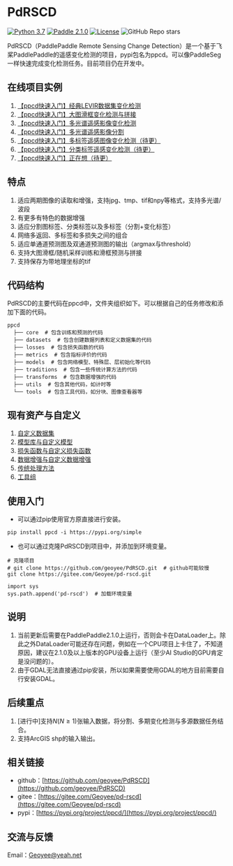 # PdRSCD

[![Python 3.7](https://img.shields.io/badge/python-3.7+-yellow.svg)](https://www.python.org/downloads/release/python-370/) [![Paddle 2.1.0](https://img.shields.io/badge/paddle-2.1.0-red.svg)](https://www.python.org/downloads/release/python-370/) [![License](https://img.shields.io/badge/license-Apache%202.0-orange.svg)](LICENSE) ![GitHub Repo stars](https://img.shields.io/github/stars/geoyee/PdRSCD)

PdRSCD（PaddlePaddle Remote Sensing Change Detection）是一个基于飞桨PaddlePaddle的遥感变化检测的项目，pypi包名为ppcd。可以像PaddleSeg一样快速完成变化检测任务。目前项目仍在开发中。

## 在线项目实例

1. [【ppcd快速入门】经典LEVIR数据集变化检测](https://aistudio.baidu.com/aistudio/projectdetail/2117261)
2. [【ppcd快速入门】大图滑框变化检测与拼接](https://aistudio.baidu.com/aistudio/projectdetail/2121793)
3. [【ppcd快速入门】多光谱遥感影像变化检测](https://aistudio.baidu.com/aistudio/projectdetail/2122781)
4. [【ppcd快速入门】多光谱遥感影像分割](https://aistudio.baidu.com/aistudio/projectdetail/2130151)
5. [【ppcd快速入门】多标签遥感图像变化检测（待更）]()
6. [【ppcd快速入门】分类标签遥感变化检测（待更）]()
7. [【ppcd快速入门】正在想（待更）]()

## 特点

1. 适应两期图像的读取和增强，支持jpg、tmp、tif和npy等格式，支持多光谱/波段
2. 有更多有特色的数据增强
3. 适应分割图标签、分类标签以及多标签（分割+变化标签）
4. 网络多返回、多标签和多损失之间的组合
5. 适应单通道预测图及双通道预测图的输出（argmax与threshold）
6. 支持大图滑框/随机采样训练和滑框预测与拼接
7. 支持保存为带地理坐标的tif

## 代码结构

PdRSCD的主要代码在ppcd中，文件夹组织如下。可以根据自己的任务修改和添加下面的代码。

```
ppcd
  ├── core  # 包含训练和预测的代码
  ├── datasets  # 包含创建数据列表和定义数据集的代码
  ├── losses  # 包含损失函数的代码
  ├── metrics  # 包含指标评价的代码
  ├── models  # 包含网络模型、特殊层、层初始化等代码
  ├── traditions  # 包含一些传统计算方法的代码
  ├── transforms  # 包含数据增强的代码
  ├── utils  # 包含其他代码，如计时等
  └── tools  # 包含工具代码，如分块、图像查看器等
```

## 现有资产与自定义

1. [自定义数据集](ppcd/datasets/README.md)
2. [模型库与自定义模型](ppcd/models/README.md)
3. [损失函数与自定义损失函数](ppcd/losses/README.md)
4. [数据增强与自定义数据增强](ppcd/transforms/README.md)
5. [传统处理方法](ppcd/traditions/README.md)
6. [工具组](ppcd/tools/README.md)

## 使用入门

- 可以通过pip使用官方原直接进行安装。

```shell
pip install ppcd -i https://pypi.org/simple
```

- 也可以通过克隆PdRSCD到项目中，并添加到环境变量。

```shell
# 克隆项目
# git clone https://github.com/geoyee/PdRSCD.git  # github可能较慢
git clone https://gitee.com/Geoyee/pd-rscd.git
    
import sys
sys.path.append('pd-rscd')  # 加载环境变量
```

## 说明

1. 当前更新后需要在PaddlePaddle2.1.0上运行，否则会卡在DataLoader上。除此之外DataLoader可能还存在问题，例如在一个CPU项目上卡住了，不知道原因，建议在2.1.0及以上版本的GPU设备上运行（至少AI Studio的GPU肯定是没问题的）。
2. 由于GDAL无法直接通过pip安装，所以如果需要使用GDAL的地方目前需要自行安装GDAL。

## 后续重点

1. [进行中]支持$N(N\ge1)$张输入数据，将分割、多期变化检测与多源数据任务结合。
2. 支持ArcGIS shp的输入输出。

## 相关链接

- github：[https://github.com/geoyee/PdRSCD](https://github.com/geoyee/PdRSCD)
- gitee：[https://gitee.com/Geoyee/pd-rscd](https://gitee.com/Geoyee/pd-rscd)
- pypi：[https://pypi.org/project/ppcd/](https://pypi.org/project/ppcd/)

## 交流与反馈

Email：Geoyee@yeah.net
